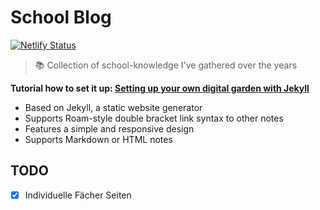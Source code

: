 # School Blog

[![Netlify Status](https://api.netlify.com/api/v1/badges/52010998-7373-4122-a195-44511c70a8c2/deploy-status)](https://app.netlify.com/projects/lutz-schule/deploys)

> 📚 Collection of school-knowledge I've gathered over the years

**Tutorial how to set it up: [Setting up your own digital garden with Jekyll](https://maximevaillancourt.com/blog/setting-up-your-own-digital-garden-with-jekyll)**

- Based on Jekyll, a static website generator
- Supports Roam-style double bracket link syntax to other notes
- Features a simple and responsive design
- Supports Markdown or HTML notes


## TODO
- [x] Individuelle Fächer Seiten
